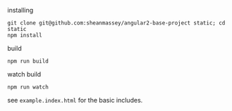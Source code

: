 installing

```
git clone git@github.com:sheanmassey/angular2-base-project static; cd static
npm install
```

build

```
npm run build
```

watch build

```
npm run watch
```

see `example.index.html` for the basic includes.
